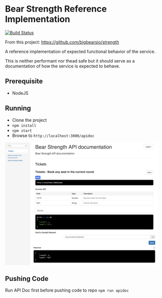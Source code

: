 # Bear Strength Reference Implementation
[![Build Status](https://travis-ci.org/bigbearsio/strength-ref.svg?branch=master)](https://travis-ci.org/bigbearsio/strength-ref)

From this project: https://github.com/bigbearsio/strength

A reference implementation of expected functional behavior of the service. 

This is neither performant nor thead safe but it should serve as a documentation of how the service is expected to behave. 

## Prerequisite
* NodeJS

## Running
* Clone the project
* `npm install`
* `npm start`
* Browse to `http://localhost:3000/apidoc`

![Screenshot](public/images/doc-screenshot.png)

## Pushing Code
Run API Doc first before pushing code to repo
```npm run apidoc```
